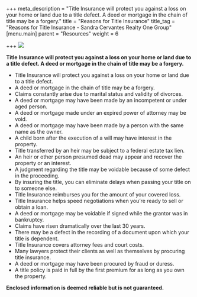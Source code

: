 +++
meta_description = "Title Insurance will protect you against a loss on your home or land due to a title defect. A deed or mortgage in the chain of title may be a forgery."
title = "Reasons for Title Insurance"
title_tag = "Reasons for Title Insurance - Sandra Cervantes Realty One Group"
[menu.main]
parent = "Resources"
weight = 6

+++
![](/uploads/reasons_for_title_insurance.jpg)

**Title Insurance will protect you against a loss on your home or land due to a title defect. A deed or mortgage in the chain of title may be a forgery.**

* Title Insurance will protect you against a loss on your home or land due to a title defect.
* A deed or mortgage in the chain of title may be a forgery.
* Claims constantly arise due to marital status and validity of divorces.
* A deed or mortgage may have been made by an incompetent or under aged person.
* A deed or mortgage made under an expired power of attorney may be void.
* A deed or mortgage may have been made by a person with the same name as the owner.
* A child born after the execution of a will may have interest in the property.
* Title transferred by an heir may be subject to a federal estate tax lien.
* An heir or other person presumed dead may appear and recover the property or an interest.
* A judgment regarding the title may be voidable because of some defect in the proceeding.
* By insuring the title, you can eliminate delays when passing your title on to someone else.
* Title Insurance reimburses you for the amount of your covered loss.
* Title Insurance helps speed negotiations when you’re ready to sell or obtain a loan.
* A deed or mortgage may be voidable if signed while the grantor was in bankruptcy.
* Claims have risen dramatically over the last 30 years.
* There may be a defect in the recording of a document upon which your title is dependent.
* Title Insurance covers attorney fees and court costs.
* Many lawyers protect their clients as well as themselves by procuring title insurance.
* A deed or mortgage may have been procured by fraud or duress.
* A title policy is paid in full by the first premium for as long as you own the property.

**Enclosed information is deemed reliable but is not guaranteed.**